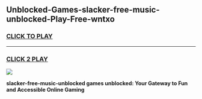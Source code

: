 
## Unblocked-Games-slacker-free-music-unblocked-Play-Free-wntxo
<h3>
<a href="https://premium76.site?title=slacker-free-music-unblocked&ref=12A">CLICK TO PLAY</a></h3>
<hr>

<h3>
<a href="https://premium76.site?title=slacker-free-music-unblocked&ref=12A">CLICK 2 PLAY</a>
  
</h3>

<a href="https://premium76.site?title=slacker-free-music-unblocked&ref=12A"><img src="https://clearcache.store/games.png"></a>


**slacker-free-music-unblocked games unblocked: Your Gateway to Fun and Accessible Online Gaming**
